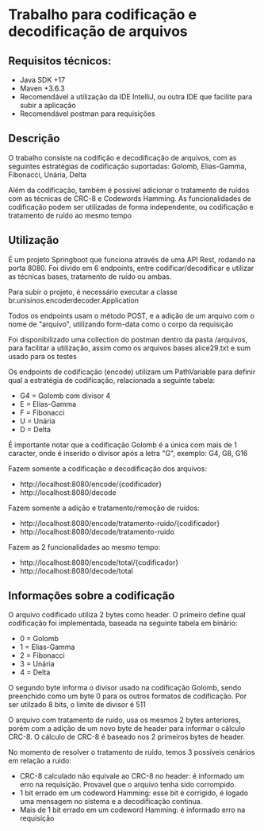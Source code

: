 # Trabalho para codificação e decodificação de arquivos

## Requisitos técnicos:

- Java SDK +17
- Maven +3.6.3
- Recomendável a utilização da IDE IntelliJ, ou outra IDE que facilite para subir a aplicação  
- Recomendável postman para requisições

## Descrição

O trabalho consiste na codifição e decodificação de arquivos, com as seguintes estratégias de codificação suportadas: Golomb, Elias-Gamma, Fibonacci, Unária, Delta

Além da codificação, também é possivel adicionar o tratamento de ruídos com as técnicas de CRC-8 e Codewords Hamming.
As funcionalidades de codificação podem ser utilizadas de forma independente, ou codificação e tratamento de ruído ao mesmo tempo

## Utilização 

É um projeto Springboot que funciona através de uma API Rest, rodando na porta 8080. Foi dívido em 6 endpoints, entre codificar/decodificar e utilizar as técnicas bases, tratamento de ruído ou ambas. 

Para subir o projeto, é necessário executar a classe br.unisinos.encoderdecoder.Application

Todos os endpoints usam o método POST, e a adição de um arquivo com o nome de "arquivo", utilizando form-data como o corpo da requisição

Foi disponibilizado uma collection do postman dentro da pasta /arquivos, para facilitar a utilização, assim como os arquivos bases alice29.txt e sum usado para os testes

Os endpoints de codificação (encode) utilizam um PathVariable para definir qual a estratégia de codificação, relacionada a seguinte tabela:

- G4 = Golomb com divisor 4
- E = Elias-Gamma
- F = Fibonacci
- U = Unária
- D = Delta

É importante notar que a codificação Golomb é a única com mais de 1 caracter, onde é inserido o divisor após a letra "G", exemplo: G4, G8, G16

Fazem somente a codificação e decodificação dos arquivos:
- http://localhost:8080/encode/{codificador}
- http://localhost:8080/decode

Fazem somente a adição e tratamento/remoção de ruídos:
- http://localhost:8080/encode/tratamento-ruido/{codificador}
- http://localhost:8080/decode/tratamento-ruido


Fazem as 2 funcionalidades ao mesmo tempo:
- http://localhost:8080/encode/total/{codificador}
- http://localhost:8080/decode/total

## Informações sobre a codificação

O arquivo codificado utiliza 2 bytes como header. O primeiro define qual codificação foi implementada, baseada na seguinte tabela em binário:

- 0 = Golomb
- 1 = Elias-Gamma
- 2 = Fibonacci
- 3 = Unária
- 4 = Delta

O segundo byte informa o divisor usado na codificação Golomb, sendo preenchido como um byte 0 para os outros formatos de codificação. Por ser utilzado 8 bits, o limite de divisor é 511 

O arquivo com tratamento de ruído, usa os mesmos 2 bytes anteriores, porém com a adição de um novo byte de header para informar o cálculo CRC-8. O cálculo de CRC-8 é baseado nos 2 primeiros bytes de header.

No momento de resolver o tratamento de ruído, temos 3 possíveis cenários em relação a ruido:

- CRC-8 calculado não equivale ao CRC-8 no header: é informado um erro na requisição. Provavel que o arquivo tenha sido corrompido.
- 1 bit errado em um codeword Hamming: esse bit é corrigido, é logado uma mensagem no sistema e a decodificação continua.
- Mais de 1 bit errado em um codeword Hamming: é informado erro na requisição